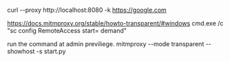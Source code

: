 curl --proxy http://localhost:8080 -k https://google.com

https://docs.mitmproxy.org/stable/howto-transparent/#windows
cmd.exe /c "sc config RemoteAccess start= demand"

run the command at admin previliege.
mitmproxy --mode transparent --showhost -s start.py